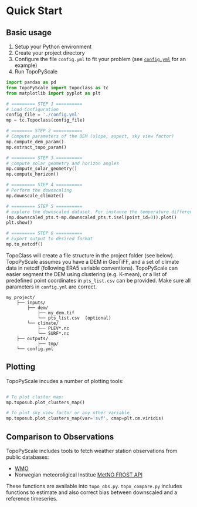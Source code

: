 # Quick Start

## Basic usage

1. Setup your Python environment
2. Create your project directory
3. Configure the file `config.yml` to fit your problem (see [`config.yml`](./3_configurationFile.md) for an example)
4. Run TopoPyScale

```python
import pandas as pd
from TopoPyScale import topoclass as tc
from matplotlib import pyplot as plt

# ========= STEP 1 ==========
# Load Configuration
config_file = './config.yml'
mp = tc.Topoclass(config_file)

# ======== STEP 2 ===========
# Compute parameters of the DEM (slope, aspect, sky view factor)
mp.compute_dem_param()
mp.extract_topo_param()

# ========= STEP 3 ==========
# compute solar geometry and horizon angles
mp.compute_solar_geometry()
mp.compute_horizon()

# ========= STEP 4 ==========
# Perform the downscaling
mp.downscale_climate()

# ========= STEP 5 ==========
# explore the downscaled dataset. For instance the temperature difference between each point and the first one
(mp.downscaled_pts.t-mp.downscaled_pts.t.isel(point_id=0)).plot()
plt.show()

# ========= STEP 6 ==========
# Export output to desired format
mp.to_netcdf()
```

TopoClass will create a file structure in the project folder (see below). TopoPyScale assumes you have a DEM in GeoTiFF, and a set of climate data in netcdf (following ERA5 variable conventions). 
TopoPyScale can easier segment the DEM using clustering (e.g. K-mean), or a list of predefined point coordinates in `pts_list.csv` can be provided. Make sure all parameters in `config.yml` are correct.
```
my_project/
    ├── inputs/
        ├── dem/ 
            ├── my_dem.tif
            └── pts_list.csv  (optional)
        └── climate/
            ├── PLEV*.nc
            └── SURF*.nc
    ├── outputs/
            ├── tmp/
    └── config.yml
```

## Plotting

TopoPyScale incudes a number of plotting tools:
```python

# To plot cluster map:
mp.toposub.plot_clusters_map()

# To plot sky view factor or any other variable
mp.toposub.plot_clusters_map(var='svf', cmap=plt.cm.viridis)
```

## Comparison to Observations

TopoPyScale includes tools to fetch weather station observations from public databases:
- [WMO](https://cds.climate.copernicus.eu/cdsapp#!/dataset/insitu-observations-surface-land?tab=overview)
- Norwegian meteoroligical Institue [MetNO FROST API](https://frost.met.no/index.html)

These functions are available into `topo_obs.py`. `topo_compare.py` includes functions to estimate and also correct bias between downscaled and a reference timeseries. 